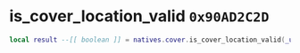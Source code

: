 # is_cover_location_valid `0x90AD2C2D`

```lua
local result --[[ boolean ]] = natives.cover.is_cover_location_valid(_unk0 --[[ number ]])
```